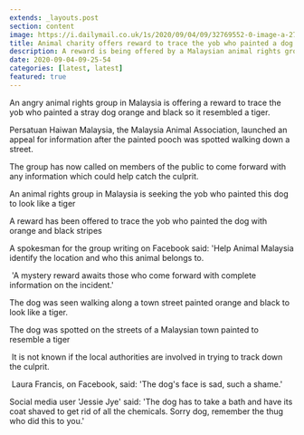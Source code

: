 ```yaml
---
extends: _layouts.post
section: content
image: https://i.dailymail.co.uk/1s/2020/09/04/09/32769552-0-image-a-27_1599207230822.jpg 
title: Animal charity offers reward to trace the yob who painted a dog to look like a tiger in Malaysia 
description: A reward is being offered by a Malaysian animal rights group to trace the yob who painted a dog with orange and black stripes so that it resembled a tiger. The public is being asked to help. 
date: 2020-09-04-09-25-54 
categories: [latest, latest] 
featured: true 
--- 
```

An angry animal rights group in Malaysia is offering a reward to trace the yob who painted a stray dog orange and black so it resembled a tiger.    

Persatuan Haiwan Malaysia, the Malaysia Animal Association, launched an appeal for information after the painted pooch was spotted walking down a street.

The group has now called on members of the public to come forward with any information which could help catch the culprit.

An animal rights group in Malaysia is seeking the yob who painted this dog to look like a tiger

A reward has been offered to trace the yob who painted the dog with orange and black stripes

A spokesman for the group writing on Facebook said: 'Help Animal Malaysia identify the location and who this animal belongs to.

 'A mystery reward awaits those who come forward with complete information on the incident.'

The dog was seen walking along a town street painted orange and black to look like a tiger.

The dog was spotted on the streets of a Malaysian town painted to resemble a tiger

 It is not known if the local authorities are involved in trying to track down the culprit.

 Laura Francis, on Facebook, said: 'The dog's face is sad, such a shame.' 

Social media user 'Jessie Jye' said: 'The dog has to take a bath and have its coat shaved to get rid of all the chemicals. Sorry dog, remember the thug who did this to you.'

